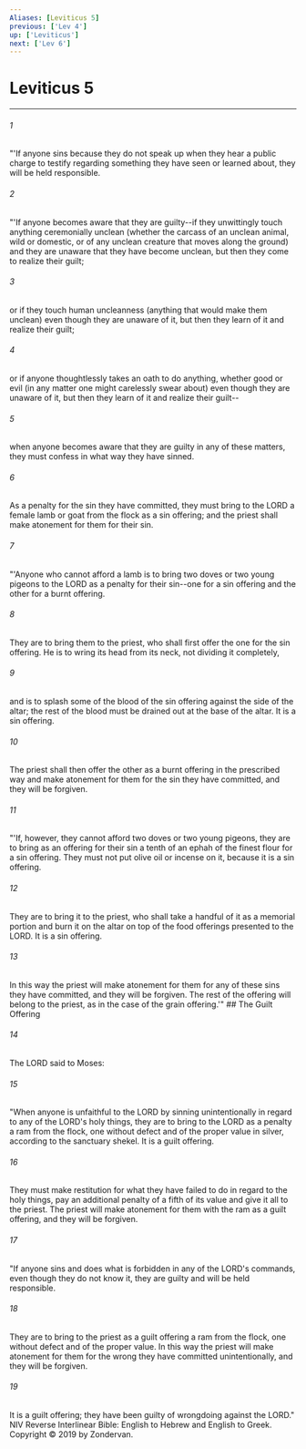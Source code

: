 ```yaml
---
Aliases: [Leviticus 5]
previous: ['Lev 4']
up: ['Leviticus']
next: ['Lev 6']
---
```

# Leviticus 5

***


###### 1 
"'If anyone sins because they do not speak up when they hear a public charge to testify regarding something they have seen or learned about, they will be held responsible. 

###### 2 
"'If anyone becomes aware that they are guilty--if they unwittingly touch anything ceremonially unclean (whether the carcass of an unclean animal, wild or domestic, or of any unclean creature that moves along the ground) and they are unaware that they have become unclean, but then they come to realize their guilt; 

###### 3 
or if they touch human uncleanness (anything that would make them unclean) even though they are unaware of it, but then they learn of it and realize their guilt; 

###### 4 
or if anyone thoughtlessly takes an oath to do anything, whether good or evil (in any matter one might carelessly swear about) even though they are unaware of it, but then they learn of it and realize their guilt-- 

###### 5 
when anyone becomes aware that they are guilty in any of these matters, they must confess in what way they have sinned. 

###### 6 
As a penalty for the sin they have committed, they must bring to the LORD a female lamb or goat from the flock as a sin offering; and the priest shall make atonement for them for their sin. 

###### 7 
"'Anyone who cannot afford a lamb is to bring two doves or two young pigeons to the LORD as a penalty for their sin--one for a sin offering and the other for a burnt offering. 

###### 8 
They are to bring them to the priest, who shall first offer the one for the sin offering. He is to wring its head from its neck, not dividing it completely, 

###### 9 
and is to splash some of the blood of the sin offering against the side of the altar; the rest of the blood must be drained out at the base of the altar. It is a sin offering. 

###### 10 
The priest shall then offer the other as a burnt offering in the prescribed way and make atonement for them for the sin they have committed, and they will be forgiven. 

###### 11 
"'If, however, they cannot afford two doves or two young pigeons, they are to bring as an offering for their sin a tenth of an ephah of the finest flour for a sin offering. They must not put olive oil or incense on it, because it is a sin offering. 

###### 12 
They are to bring it to the priest, who shall take a handful of it as a memorial portion and burn it on the altar on top of the food offerings presented to the LORD. It is a sin offering. 

###### 13 
In this way the priest will make atonement for them for any of these sins they have committed, and they will be forgiven. The rest of the offering will belong to the priest, as in the case of the grain offering.'" ## The Guilt Offering 

###### 14 
The LORD said to Moses: 

###### 15 
"When anyone is unfaithful to the LORD by sinning unintentionally in regard to any of the LORD's holy things, they are to bring to the LORD as a penalty a ram from the flock, one without defect and of the proper value in silver, according to the sanctuary shekel. It is a guilt offering. 

###### 16 
They must make restitution for what they have failed to do in regard to the holy things, pay an additional penalty of a fifth of its value and give it all to the priest. The priest will make atonement for them with the ram as a guilt offering, and they will be forgiven. 

###### 17 
"If anyone sins and does what is forbidden in any of the LORD's commands, even though they do not know it, they are guilty and will be held responsible. 

###### 18 
They are to bring to the priest as a guilt offering a ram from the flock, one without defect and of the proper value. In this way the priest will make atonement for them for the wrong they have committed unintentionally, and they will be forgiven. 

###### 19 
It is a guilt offering; they have been guilty of wrongdoing against the LORD." NIV Reverse Interlinear Bible: English to Hebrew and English to Greek. Copyright © 2019 by Zondervan.
